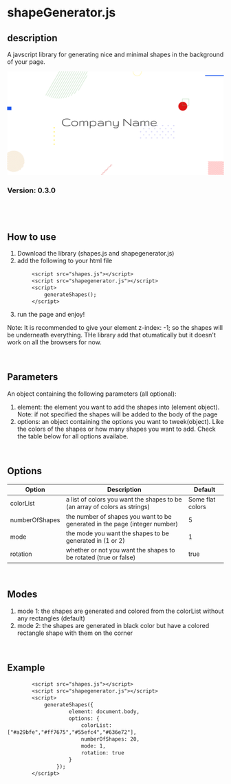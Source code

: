 # shapeGenerator.js

## description
A javscript library for generating nice and minimal shapes in the background of your page. 

![An example of the library working](/images/placeholder.png)

### Version: 0.3.0
#
&nbsp;
## How to use
1. Download the library (shapes.js and shapegenerator.js)
2. add the following to your html file
```
        <script src="shapes.js"></script>
        <script src="shapegenerator.js"></script>
        <script>
            generateShapes();
        </script>
```
3. run the page and enjoy!

Note: It is recommended to give your element z-index: -1; so the shapes will be underneath everything. THe library add that otumatically but it doesn't work on all the  browsers for now.

&nbsp;
## Parameters
An object containing the following parameters (all optional):
1. element: the element you want to add the shapes into (element object). Note: if not specified the shapes will be added to the body of the page
2. options: an object containing the options you want to tweek(object). Like the colors of the shapes or how many shapes you want to add. Check the table below for all options availabe.

&nbsp;
## Options
| Option | Description | Default |
| --- | --- | --- |
| colorList | a list of colors you want the shapes to be (an array of colors as strings) | Some flat colors |
| numberOfShapes | the number of shapes you want to be generated in the page (integer number) | 5 |
| mode | the mode you want the shapes to be generated in (1 or 2) | 1 |
| rotation | whether or not you want the shapes to be rotated (true or false) | true |

&nbsp;
## Modes
1. mode 1: the shapes are generated and colored from the colorList without any rectangles (default)
2. mode 2: the shapes are generated in black color but have a colored rectangle shape with them on the corner

&nbsp;
## Example
```
        <script src="shapes.js"></script>
        <script src="shapegenerator.js"></script>
        <script>
            generateShapes({
                    element: document.body,
                    options: {
                        colorList: ["#a29bfe","#ff7675","#55efc4","#636e72"],
                        numberOfShapes: 20,
                        mode: 1,
                        rotation: true
                    }
                });        
        </script>
```
